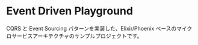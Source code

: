# Event Driven Playground

CQRS と Event Sourcing パターンを実装した、Elixir/Phoenix ベースのマイクロサービスアーキテクチャのサンプルプロジェクトです。

